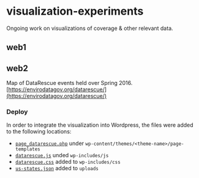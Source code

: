 # visualization-experiments

Ongoing work on visualizations of coverage &amp; other relevant data.

## web1



## web2

Map of DataRescue events held over Spring 2016. [https://envirodatagov.org/datarescue/](https://envirodatagov.org/datarescue/)

### Deploy

In order to integrate the visualization into Wordpress, the files were added to the following locations:

- [`page_datarescue.php`](/web2/page_datarescue.php) under `wp-content/themes/<theme-name>/page-templates`
- [`datarescue.js`](/web2/datarescue.js) unded `wp-includes/js`
- [`datarescue.css`](/web2/datarescue.css) added to `wp-includes/css`
- [`us-states.json`](/web2/us-states.json) added to `uploads`
